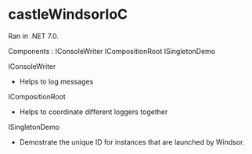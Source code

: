 # castleWindsorIoC
Ran in .NET 7.0. 

Components : 
IConsoleWriter
ICompositionRoot
ISingletonDemo

IConsoleWriter
- Helps to log messages

ICompositionRoot
- Helps to coordinate different loggers together

ISingletonDemo
- Demostrate the unique ID for instances that are launched by Windsor.
